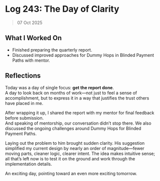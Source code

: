# Log 243: The Day of Clarity

> 07 Oct 2025

## What I Worked On

- Finished preparing the quarterly report.
- Discussed improved approaches for Dummy Hops in Blinded Payment Paths with
  mentor.

## Reflections

Today was a day of single focus: **get the report done**.  
A day to look back on months of work—not just to feel a sense of accomplishment,
but to express it in a way that justifies the trust others have placed in me.

After wrapping it up, I shared the report with my mentor for final feedback
before submission.  
And speaking of mentorship, our conversation didn’t stop there. We also
discussed the ongoing challenges around Dummy Hops for Blinded Payment Paths.

Laying out the problem to him brought sudden clarity. His suggestion simplified
my current design by nearly an order of magnitude—fewer moving parts, cleaner
logic, clearer intent. The idea makes intuitive sense; all that’s left now is to
test it on the ground and work through the implementation details.

An exciting day, pointing toward an even more exciting tomorrow.
